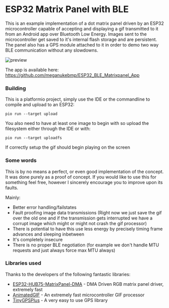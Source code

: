 # ESP32 Matrix Panel with BLE
This is an example implementation of a dot matrix panel driven by an ESP32 microcontroller capable of accepting and displaying a gif transmitted to it from an Android app over Bluetooth Low Energy. Images sent to the microcontroller get saved to it's internal flash storage and are persistent.
The panel also has a GPS module attached to it in order to demo two way BLE communication without any slowdowns.

![preview](preview.gif)

The app is available here: https://github.com/meganukebmp/ESP32_BLE_Matrixpanel_App

### Building
This is a platformio project, simply use the IDE or the commandline to compile and upload to an ESP32:
```
pio run --target upload
```
You also need to have at least one image to begin with so upload the filesystem either through the IDE or with:
```
pio run --target uploadfs
```

If correctly setup the gif should begin playing on the screen

### Some words
This is by no means a perfect, or even good implementation of the concept. It was done purely as a proof of concept. If you would like to use this for something feel free, however I sincerely encourage you to improve upon its faults.

Mainly:
* Better error handling/failstates
* Fault proofing image data transmissions (Right now we just save the gif over the old one and if the transmission gets interrupted we have a corrupt image which might or might not crash the gif processor)
* There is potential to have this use less energy by precisely timing frame advances and sleeping inbetween
* It's completely insecure
* There is no proper BLE negotiation (for example we don't handle MTU requests and just always force max MTU always)

### Libraries used
Thanks to the developers of the following fantastic libraries:
* [ESP32-HUB75-MatrixPanel-DMA](https://github.com/mrfaptastic/ESP32-HUB75-MatrixPanel-DMA) - DMA Driven RGB matrix panel driver, extremely fast
* [AnimatedGIF](https://github.com/bitbank2/AnimatedGIF) - An extremely fast microcontroller GIF processor
* [TinyGPSPlus](https://github.com/mikalhart/TinyGPSPlus) - A very easy to use GPS library